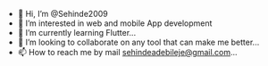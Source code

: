 - 👋 Hi, I’m @Sehinde2009
- 👀 I’m interested in web and mobile App development
- 🌱 I’m currently learning Flutter...
- 💞️ I’m looking to collaborate on any tool that can make me better...
- 📫 How to reach me by mail sehindeadebileje@gmail.com...

<!---
Sehinde2009/Sehinde2009 is a ✨ special ✨ repository because its `README.md` (this file) appears on your GitHub profile.
You can click the Preview link to take a look at your changes.
--->

